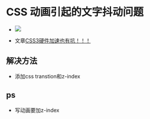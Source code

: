 # CSS 动画引起的文字抖动问题
* ![](https://image-static.segmentfault.com/238/722/2387227425-5923c91ac36dd_articlex)

* 文章[CSS3硬件加速也有坑！！！](https://div.io/topic/1348)

## 解决方法
* 添加css transtion和z-index

## ps
* 写动画要加z-index